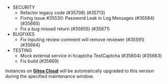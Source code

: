 * SECURITY
  * Refactor legacy code (#35708) (#35713)
  * Fixing issue #35530: Password Leak in Log Messages (#35584) (#35665)
  * Fix a bug missed return (#35655) (#35671)
* BUGFIXES
  * Fix inputing review comment will remove reviewer (#35591) (#35664)
* TESTING
  * Mock external service in hcaptcha TestCaptcha (#35604) (#35663)
  * Fix build (#35669)

Instances on **[Gitea Cloud](https://cloud.gitea.com)** will be automatically upgraded to this version during the specified maintenance window.